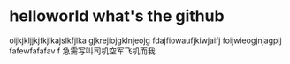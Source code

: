# helloworld what's the github
oijkjkljjkjfkjlkajslkfjlka
gjkrejiojgklnjeojg 
fdajfiowaufjkiwjaifj
foijwieogjnjagpij
fafewfafafav  f
急需写叫司机空军飞机而我
